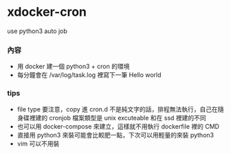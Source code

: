# xdocker-cron
use python3 auto job

### 內容
- 用 docker 建一個 python3 + cron 的環境
- 每分鐘會在 /var/log/task.log 裡寫下一筆 Hello world

### tips
- file type 要注意，copy 進 cron.d 不是純文字的話，排程無法執行，自己在隨身碟裡建的 cronjob 檔案類型是 unix excuteable 和在 ssd 裡建的不同
- 也可以用 docker-compose 來建立，這樣就不用執行 dockerfile 裡的 CMD
- 直接用 python3 來裝可能會比較肥一點，下次可以用輕量的來裝 python3
- vim 可以不用裝
